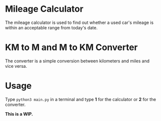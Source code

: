 # Mileage Calculator

The mileage calculator is used to find out whether a used car's mileage is within an acceptable range from today's date.

# KM to M and M to KM Converter

The converter is a simple conversion between kilometers and miles and vice versa.

# Usage

Type `python3 main.py` in a terminal and type **1** for the calculator or **2** for the converter.

**This is a WIP.**
